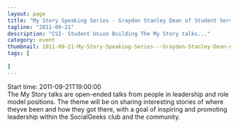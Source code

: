 ```yaml
---
layout: page 
title: "My Story Speaking Series - Graydon Stanley Dean of Student Service, CSI"
tagline: "2011-09-21"
description: "CSI- Student Union Building The My Story talks..."
category: event
thumbnail: 2011-09-21-My-Story-Speaking-Series---Graydon-Stanley-Dean-of-Student-Service,-CSI.jpg
tags: [
	
]
---
```


Start time: 2011-09-21T19:00:00  
The My Story talks are open-ended talks from people in leadership and role model positions.  The theme will be on sharing interesting stories of where theyve been and how they got there, with a goal of inspiring and promoting leadership within the SocialGeeks club and the community. 
